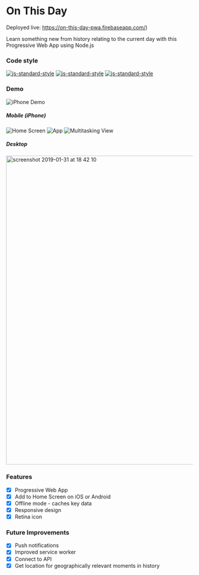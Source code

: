 # On This Day

Deployed live: https://on-this-day-pwa.firebaseapp.com/)

Learn something new from history relating to the current day with this Progressive Web App using Node.js

### Code style
  [![js-standard-style](https://img.shields.io/badge/code%20style-standard-brightgreen.svg?style=flat)](https://github.com/feross/standard)
    [![js-standard-style](https://img.shields.io/badge/deployed-live-blue.svg)](https://team1-iot.firebaseapp.com/)
    [![js-standard-style](https://img.shields.io/badge/deployed%20version-1.0.0-green.svg)](https://team1-iot.firebaseapp.com/)

### Demo

![iPhone Demo](https://user-images.githubusercontent.com/39765499/52077221-601ffd80-2588-11e9-921e-19ce8f77e924.gif)

##### Mobile (iPhone)

![Home Screen](https://user-images.githubusercontent.com/39765499/52076792-5f3a9c00-2587-11e9-959a-1aa36f44f7b6.PNG)
![App](https://user-images.githubusercontent.com/39765499/52076810-65c91380-2587-11e9-9b3c-2c77b41dbba5.jpg)
![Multitasking View](https://user-images.githubusercontent.com/39765499/52076823-6d88b800-2587-11e9-8f2b-647ba3a3e8bc.jpg)

##### Desktop

<img width="832" alt="screenshot 2019-01-31 at 18 42 10" src="https://user-images.githubusercontent.com/39765499/52077047-f0aa0e00-2587-11e9-8885-0de0f04aeaae.png">

### Features

- [x] Progressive Web App
- [x] Add to Home Screen on iOS or Android
- [x] Offline mode - caches key data
- [x] Responsive design
- [x] Retina icon

### Future Improvements

- [x] Push notifications
- [x] Improved service worker
- [x] Connect to API
- [x] Get location for geographically relevant moments in history
